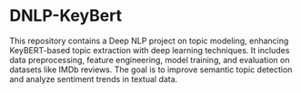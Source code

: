 # DNLP-KeyBert
This repository contains a Deep NLP project on topic modeling, enhancing KeyBERT-based topic extraction with deep learning techniques. It includes data preprocessing, feature engineering, model training, and evaluation on datasets like IMDb reviews. The goal is to improve semantic topic detection and analyze sentiment trends in textual data.
